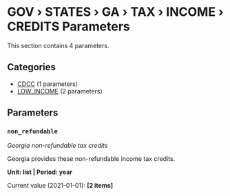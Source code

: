 # GOV › STATES › GA › TAX › INCOME › CREDITS Parameters

This section contains 4 parameters.

## Categories

- [CDCC](cdcc/index.md) (1 parameters)
- [LOW_INCOME](low_income/index.md) (2 parameters)

## Parameters

### `non_refundable`
*Georgia non-refundable tax credits*

Georgia provides these non-refundable income tax credits.

**Unit: list | Period: year**

Current value (2021-01-01): **[2 items]**

